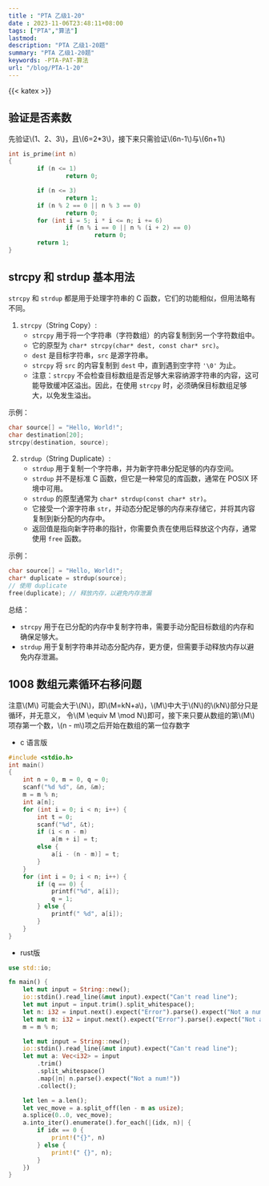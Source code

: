 ```yaml
---
title : "PTA 乙级1-20"
date : 2023-11-06T23:48:11+08:00
tags: ["PTA","算法"]
lastmod: 
description: "PTA 乙级1-20题"
summary: "PTA 乙级1-20题"
keywords: -PTA-PAT-算法
url: "/blog/PTA-1-20"
---
```

{{< katex >}}

## 验证是否素数
先验证\\(1、2、3\\)，且\\(6=2*3\\)，接下来只需验证\\(6n-1\\)与\\(6n+1\\)
```c
int is_prime(int n)
{
        if (n <= 1)
                return 0;

        if (n <= 3)
                return 1;
        if (n % 2 == 0 || n % 3 == 0)
                return 0;
        for (int i = 5; i * i <= n; i += 6)
                if (n % i == 0 || n % (i + 2) == 0)
                        return 0;
        return 1;
}
```


## strcpy 和 strdup 基本用法
`strcpy` 和 `strdup` 都是用于处理字符串的 C 函数，它们的功能相似，但用法略有不同。

1. `strcpy`（String Copy）:
   - `strcpy` 用于将一个字符串（字符数组）的内容复制到另一个字符数组中。
   - 它的原型为 `char* strcpy(char* dest, const char* src)`。
   - `dest` 是目标字符串，`src` 是源字符串。
   - `strcpy` 将 `src` 的内容复制到 `dest` 中，直到遇到空字符 `'\0'` 为止。
   - 注意：`strcpy` 不会检查目标数组是否足够大来容纳源字符串的内容，这可能导致缓冲区溢出。因此，在使用 `strcpy` 时，必须确保目标数组足够大，以免发生溢出。

示例：

```c
char source[] = "Hello, World!";
char destination[20];
strcpy(destination, source);
```

2. `strdup`（String Duplicate）:
   - `strdup` 用于复制一个字符串，并为新字符串分配足够的内存空间。
   - `strdup` 并不是标准 C 函数，但它是一种常见的库函数，通常在 POSIX 环境中可用。
   - `strdup` 的原型通常为 `char* strdup(const char* str)`。
   - 它接受一个源字符串 `str`，并动态分配足够的内存来存储它，并将其内容复制到新分配的内存中。
   - 返回值是指向新字符串的指针，你需要负责在使用后释放这个内存，通常使用 `free` 函数。

示例：

```c
char source[] = "Hello, World!";
char* duplicate = strdup(source);
// 使用 duplicate
free(duplicate); // 释放内存，以避免内存泄漏
```

总结：

- `strcpy` 用于在已分配的内存中复制字符串，需要手动分配目标数组的内存和确保足够大。
- `strdup` 用于复制字符串并动态分配内存，更方便，但需要手动释放内存以避免内存泄漏。



## 1008 数组元素循环右移问题

注意\\(M\\) 可能会大于\\(N\\)，即\\(M=kN+a\\)，\\(M\\)中大于\\(N\\)的\\(kN\\)部分只是循环，并无意义，
令\\(M \equiv M \mod N\\)即可，接下来只要从数组的第\\(M\\)项存第一个数，\\(n - m\\)项之后开始在数组的第一位存数字

- c 语言版
```c
#include <stdio.h>
int main()
{
    int n = 0, m = 0, q = 0;
    scanf("%d %d", &n, &m);
    m = m % n;
    int a[n];
    for (int i = 0; i < n; i++) {
        int t = 0;
        scanf("%d", &t);
        if (i < n - m)
            a[m + i] = t;
        else {
            a[i - (n - m)] = t;
        }
    }
    for (int i = 0; i < n; i++) {
        if (q == 0) {
            printf("%d", a[i]);
            q = 1;
        } else {
            printf(" %d", a[i]);
        }
    }
}
```

- rust版
```rust
use std::io;

fn main() {
    let mut input = String::new();
    io::stdin().read_line(&mut input).expect("Can't read line");
    let mut input = input.trim().split_whitespace();
    let n: i32 = input.next().expect("Error").parse().expect("Not a num");
    let mut m: i32 = input.next().expect("Error").parse().expect("Not a num");
    m = m % n;

    let mut input = String::new();
    io::stdin().read_line(&mut input).expect("Can't read line");
    let mut a: Vec<i32> = input
        .trim()
        .split_whitespace()
        .map(|n| n.parse().expect("Not a num!"))
        .collect();

    let len = a.len();
    let vec_move = a.split_off(len - m as usize);
    a.splice(0..0, vec_move);
    a.into_iter().enumerate().for_each(|(idx, n)| {
        if idx == 0 {
            print!("{}", n)
        } else {
            print!(" {}", n);
        }
    })
}
```
